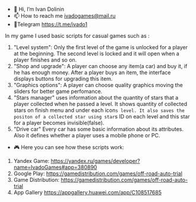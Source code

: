 - 👋 Hi, I’m Ivan Dolinin
- 📫 How to reach me ivadogames@mail.ru
- 📩Telegram https://t.me/ivado1

In my game I used basic scripts for casual games such as : 
1) "Level system": Only the first level of the game is unlocked for a player at the beginning. The second level is locked and it will open when a player finishes and so on. 
2) "Shop and upgrade": A player can choose any item(a car) and buy it, if he has enough money. After a player buys an item, the interface displays buttons for upgrading this item.
3) "Graphics options": A player can choose quality graphics moving the sliders for better game perfomance.
4) "Stars manager" uses information about the quantity of stars that a player collected when he passed a level. It shows quantity of collected stars on finish menu and under each icon`s level. It also saves the positon of a collected star using star`s ID on each level and this star for a player becomes invisible(false).
5) "Drive car" Every car has some basic information about its attributes. Also it defines whether a player uses a mobile phone or PC. 

- 🎮 Here you can see how these scripts work: 
1) Yandex Game: https://yandex.ru/games/developer?name=IvadoGames#app=380890
2) Google Play: https://gamedistribution.com/games/off-road-auto-trial
3) Game Distribution: https://gamedistribution.com/games/off-road-auto-trial
4) App Gallery https://appgallery.huawei.com/app/C108517685
